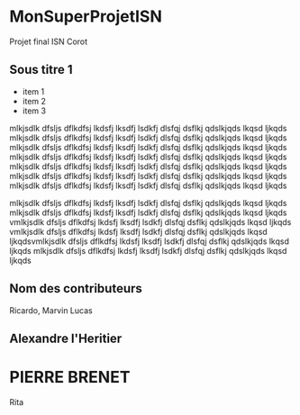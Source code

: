 # MonSuperProjetISN
Projet final ISN Corot

## Sous titre 1

- item 1
- item 2
- item 3

mlkjsdlk dfsljs dflkdfsj lkdsfj lksdfj lsdkfj dlsfqj dsflkj qdslkjqds lkqsd ljkqds mlkjsdlk dfsljs dflkdfsj lkdsfj lksdfj lsdkfj dlsfqj dsflkj qdslkjqds lkqsd ljkqds mlkjsdlk dfsljs dflkdfsj lkdsfj lksdfj lsdkfj dlsfqj dsflkj qdslkjqds lkqsd ljkqds mlkjsdlk dfsljs dflkdfsj lkdsfj lksdfj lsdkfj dlsfqj dsflkj qdslkjqds lkqsd ljkqds mlkjsdlk dfsljs dflkdfsj lkdsfj lksdfj lsdkfj dlsfqj dsflkj qdslkjqds lkqsd ljkqds mlkjsdlk dfsljs dflkdfsj lkdsfj lksdfj lsdkfj dlsfqj dsflkj qdslkjqds lkqsd ljkqds mlkjsdlk dfsljs dflkdfsj lkdsfj lksdfj lsdkfj dlsfqj dsflkj qdslkjqds lkqsd ljkqds


mlkjsdlk dfsljs dflkdfsj lkdsfj lksdfj lsdkfj dlsfqj dsflkj qdslkjqds lkqsd ljkqds mlkjsdlk dfsljs dflkdfsj lkdsfj lksdfj lsdkfj dlsfqj dsflkj qdslkjqds lkqsd ljkqds vmlkjsdlk dfsljs dflkdfsj lkdsfj lksdfj lsdkfj dlsfqj dsflkj qdslkjqds lkqsd ljkqds vmlkjsdlk dfsljs dflkdfsj lkdsfj lksdfj lsdkfj dlsfqj dsflkj qdslkjqds lkqsd ljkqdsvmlkjsdlk dfsljs dflkdfsj lkdsfj lksdfj lsdkfj dlsfqj dsflkj qdslkjqds lkqsd ljkqds mlkjsdlk dfsljs dflkdfsj lkdsfj lksdfj lsdkfj dlsfqj dsflkj qdslkjqds lkqsd ljkqds

## Nom des contributeurs
Ricardo, Marvin
Lucas
## Alexandre l'Heritier
# PIERRE BRENET
Rita
